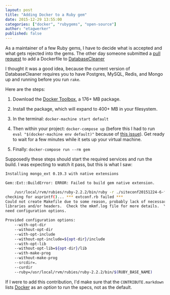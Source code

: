 ```yaml
---
layout: post
title: "Adding Docker to a Ruby gem"
date: 2015-12-29 13:55:00
categories: ["docker", "rubygems", "open-source"]
author: "etagwerker"
published: false
---
```


As a maintainer of a few Ruby gems, I have to decide what is accepted and what gets rejected into the gems. The other day someone submitted a [pull request](https://github.com/DatabaseCleaner/database_cleaner/pull/384) to add a Dockerfile to [DatabaseCleaner](https://github.com/DatabaseCleaner/database_cleaner)

I thought it was a good idea, because the current version of DatabaseCleaner requires you to have Postgres, MySQL, Redis, and Mongo up and running before you run `rake`.

Here are the steps:

1. Download the [Docker Toolbox](https://www.docker.com/docker-toolbox), a 176+ MB package.

2. Install the package, which will expand to 400+ MB in your filesystem.

3. In the terminal: `docker-machine start default`

4. Then within your project: `docker-compose up` (before this I had to run `eval "$(docker-machine env default)"` because of [this issue](https://github.com/docker/compose/issues/2180#issuecomment-147766435)). Get ready to wait for a few minutes while it sets up your virtual machine.

5. Finally: `docker-compose run --rm gem`

<!--more-->

Supposedly these steps should start the required services and run the build. I was expecting to watch it pass, but this is what I saw:

```bash
Installing mongo_ext 0.19.3 with native extensions

Gem::Ext::BuildError: ERROR: Failed to build gem native extension.

    /usr/local/rvm/rubies/ruby-2.2.2/bin/ruby -r ./siteconf20151224-6-fhvc98.rb extconf.rb
checking for asprintf()... *** extconf.rb failed ***
Could not create Makefile due to some reason, probably lack of necessary
libraries and/or headers.  Check the mkmf.log file for more details.  You may
need configuration options.

Provided configuration options:
	--with-opt-dir
	--without-opt-dir
	--with-opt-include
	--without-opt-include=${opt-dir}/include
	--with-opt-lib
	--without-opt-lib=${opt-dir}/lib
	--with-make-prog
	--without-make-prog
	--srcdir=.
	--curdir
	--ruby=/usr/local/rvm/rubies/ruby-2.2.2/bin/$(RUBY_BASE_NAME)
```

If I were to add this contribution, I'd make sure that the `CONTRIBUTE.markdown` lists [Docker](https://www.docker.com) as an _option_ to run the specs, not as the default.

